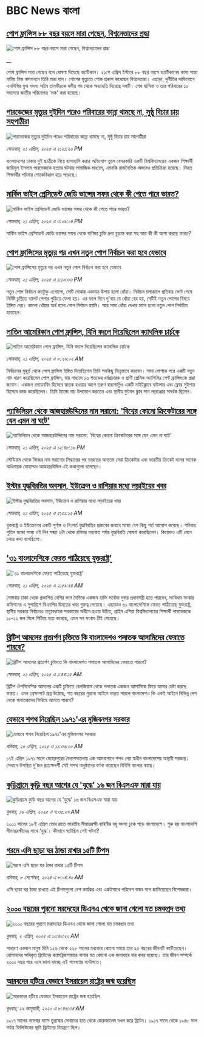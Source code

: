 # BBC News বাংলা## [পোপ ফ্রান্সিস ৮৮ বছর বয়সে মারা গেছেন, বিশ্বনেতাদের শ্রদ্ধা](https://www.bbc.co.uk/bengali/live/cdrged8g0ngt?at_campaign=githubrss)![পোপ ফ্রান্সিস ৮৮ বছর বয়সে মারা গেছেন, বিশ্বনেতাদের শ্রদ্ধা](https://ichef.bbci.co.uk/ace/standard/240/cpsprodpb/24f4/live/942b2d10-1eca-11f0-80b3-83959215671c.jpg)__পোপ ফ্রান্সিস মারা গেছেন বলে ঘোষণা দিয়েছে ভ্যাটিকান। ২১শে এপ্রিল ইস্টারে ৮৮ বছর বয়সে ভ্যাটিকানের কাসা সান্তা মার্টায় নিজ বাসভবনে তিনি মারা যান। পোপের মৃত্যুতে শোক প্রকাশ করেছেন বিশ্বনেতারা।  এছাড়া, দুর্নীতির অভিযোগে এনসিপির যুগ্ম সদস্য সচিব তানভীরকে দলীয় পদ থেকে অব্যাহতি দিয়েছে দলটি। শেখ হাসিনা ও তার পরিবারের ১০ সদস্যের জাতীয় পরিচয়পত্র 'লক' করা হয়েছে।## [পারভেজের মৃত্যুর দুইদিন পরেও পরিবারের কান্না থামছে না, সুষ্ঠু বিচার চায় সহপাঠীরা](https://www.bbc.com/bengali/articles/c2lzgjlwenlo?at_campaign=githubrss)![পারভেজের মৃত্যুর দুইদিন পরেও পরিবারের কান্না থামছে না, সুষ্ঠু বিচার চায় সহপাঠীরা](https://ichef.bbci.co.uk/ace/standard/240/cpsprodpb/180f/live/07a97780-1ea1-11f0-8fcd-7d7cf7ac0df4.jpg)_সোমবার, ২১ এপ্রিল, ২০২৫ এ ২:২১:২০ PM_বাংলাদেশের ঢাকায় দুই ছাত্রীকে নিয়ে হাসাহাসি করার অভিযোগ তুলে বেসরকারি একটি বিশ্ববিদ্যালয়ের একজন শিক্ষার্থী জাহিদুল ইসলাম পারভেজকে হত্যার ঘটনায় সামাজিক মাধ্যমে, এমনকি রাজনৈতিক অঙ্গনেও প্রতিক্রিয়া হয়েছে। নিহত শিক্ষার্থীর পরিবার শোকেবিহ্বল হয়ে পড়েছে।## [মার্কিন ভাইস প্রেসিডেন্ট জেডি ভান্সের সফর থেকে কী পেতে পারে ভারত?](https://www.bbc.com/bengali/articles/czx41n2x0n4o?at_campaign=githubrss)![মার্কিন ভাইস প্রেসিডেন্ট জেডি ভান্সের সফর থেকে কী পেতে পারে ভারত?](https://ichef.bbci.co.uk/ace/standard/240/cpsprodpb/32ab/live/bf6cf3e0-1e9e-11f0-80b3-83959215671c.jpg)_সোমবার, ২১ এপ্রিল, ২০২৫ এ ৩:০৯:০৪ PM_মার্কিন ভাইস প্রেসিডেন্ট জেডি ভান্সের সফর থেকে বাণিজ্য চুক্তি দ্রুত চূড়ান্ত করা সহ আর কী কী আশা করছে ভারত?## [পোপ ফ্রান্সিসের মৃত্যুর পর এখন নতুন পোপ নির্বাচন করা হবে যেভাবে](https://www.bbc.com/bengali/articles/c5y52554gjxo?at_campaign=githubrss)![পোপ ফ্রান্সিসের মৃত্যুর পর এখন নতুন পোপ নির্বাচন করা হবে যেভাবে](https://ichef.bbci.co.uk/ace/standard/240/cpsprodpb/1fd3/live/0594fd20-1ea6-11f0-b1b3-7358f8d35a35.jpg)_সোমবার, ২১ এপ্রিল, ২০২৫ এ ১:১০:৩৩ PM_নতুন পোপ নির্বাচন কতটুকু এগোলো, সেটি বোঝার একমাত্র উপায় হলো ধোঁয়া। নির্বাচন চলাকালে প্রতিবার ভোট শেষে নির্দিষ্ট চুল্লিতে ব্যালট পেপার পুড়িয়ে ফেলা হয়। এর ফলে দিনে দু'বার যে ধোঁয়া বের হয়, সেটিই নতুন পোপের বিষয়ে ইঙ্গিত দেয়। কালো ধোঁয়ার অর্থ হলো পোপ নির্বাচন হয়নি। আর সাদা ধোঁয়া দেখার মানে হলো নতুন পোপ নির্বাচিত হয়েছেন।## [লাতিন আমেরিকান পোপ ফ্রান্সিস, যিনি বদলে দিয়েছিলেন ক্যাথলিক চার্চকে](https://www.bbc.com/bengali/articles/clyj2e57vr4o?at_campaign=githubrss)![লাতিন আমেরিকান পোপ ফ্রান্সিস, যিনি বদলে দিয়েছিলেন ক্যাথলিক চার্চকে](https://ichef.bbci.co.uk/ace/standard/240/cpsprodpb/5685/live/d1a2ac30-f1ad-11ef-9e61-71ee71f26eb1.jpg)_সোমবার, ২১ এপ্রিল, ২০২৫ এ ৮:২৯:০২ AM_নির্বাচনের মুহূর্ত থেকে পোপ ফ্রান্সিস ইঙ্গিত দিয়েছিলেন তিনি সবকিছু ভিন্নভাবে করবেন। সাদা পোশাক পরে একটি নতুন নাম ধারণ করেছিলেন পোপ ফ্রান্সিস, যার মাধ্যমে ১৩ শতকের ধর্মপ্রচারক ও প্রাণী প্রেমিক অ্যাসিসির সেন্ট ফ্রান্সিসকে শ্রদ্ধা জানান। একজন রসায়নবিদ হিসেবে স্নাতক হওয়ার আগে তরুণ বারগোগ্লিও একটি নাইটক্লাবে বাউন্সার এবং ফ্লোর সুইপার হিসেবে কাজ করেছিলেন। তিনি ট্যাঙ্গো নাচ উপভোগ করতেন এবং স্থানীয় ফুটবল ক্লাব সান লরেঞ্জোর সমর্থক ছিলেন।## [প্যাভিলিয়ন থেকে আজহারউদ্দিনের নাম সরানো: 'বিশ্বের কোনো ক্রিকেটারের সঙ্গে যেন এমন না ঘটে'](https://www.bbc.com/bengali/articles/cqx4y08nv2po?at_campaign=githubrss)![প্যাভিলিয়ন থেকে আজহারউদ্দিনের নাম সরানো: 'বিশ্বের কোনো ক্রিকেটারের সঙ্গে যেন এমন না ঘটে'](https://ichef.bbci.co.uk/ace/standard/240/cpsprodpb/4c49/live/b0e7ea60-1e93-11f0-b265-abe347419ae3.jpg)_সোমবার, ২১ এপ্রিল, ২০২৫ এ ১২:৪৮:১৬ PM_স্টেডিয়াম থেকে নিজের নাম সরানোর সিদ্ধান্তের পর ভারতের অন্যতম সেরা ক্রিকেটার এবং ভারতীয় ক্রিকেট দলের সাবেক অধিনায়ক মোহাম্মদ আজহারউদ্দিন এই কথাগুলো বলেছেন।## [ইস্টার যুদ্ধবিরতির অবসান, ইউক্রেন ও রাশিয়ার মধ্যে লড়াইয়ের খবর](https://www.bbc.com/bengali/articles/cgenzyzwrn8o?at_campaign=githubrss)![ইস্টার যুদ্ধবিরতির অবসান, ইউক্রেন ও রাশিয়ার মধ্যে লড়াইয়ের খবর](https://ichef.bbci.co.uk/ace/standard/240/cpsprodpb/27ce/live/35241950-1e5f-11f0-80b3-83959215671c.jpg)_সোমবার, ২১ এপ্রিল, ২০২৫ এ ৫:৩১:১৫ AM_যুক্তরাষ্ট্র ও ইউক্রেনের একটি পূর্ণাঙ্গ ও নি:শর্ত যুদ্ধবিরতির প্রস্তাবের জবাবে মস্কো বেশ কিছু শর্ত আরোপ করেছে। শনিবার পুতিন মস্কো সময় ওই দিন সন্ধ্যা ৬টা থেকে রবিবার মধ্যরাত পর্যন্ত যুদ্ধবিরতি ঘোষণা করেছিলেন। কিয়েভও এটি মেনে চলার কথা বলেছিলো।## ['৩১ বাংলাদেশিকে ফেরত পাঠিয়েছে যুক্তরাষ্ট্র'](https://www.bbc.com/bengali/articles/cvgp5r9nwkeo?at_campaign=githubrss)!['৩১ বাংলাদেশিকে ফেরত পাঠিয়েছে যুক্তরাষ্ট্র'](https://ichef.bbci.co.uk/ace/standard/240/cpsprodpb/d849/live/8393af00-1e56-11f0-bb64-6917e3c17e58.jpg)_সোমবার, ২১ এপ্রিল, ২০২৫ এ ২:৫৯:৪৪ AM_সোমবার ঢাকা থেকে প্রকাশিত বেশির ভাগ দৈনিকে একজন ব্যক্তি সর্বোচ্চ দুবার প্রধানমন্ত্রী হতে পারবেন, সংবিধান সংস্কার কমিশনের এ সুপারিশে বিএনপির দ্বিমতের  খবর গুরুত্ব পেয়েছে। এছাড়াও ৩১ বাংলাদেশিকে ফেরত পাঠিয়েছে যুক্তরাষ্ট্র, স্থানীয় সরকার নির্বাচনও তত্ত্বাবধায়ক সরকারের অধীনে হওয়া উচিত, প্রাইম এশিয়া বিশ্ববিদ্যালয়ের শিক্ষার্থী পারভেজকে ১০-১২ জন মিলে পিটিয়ে হত্য করেছে, এমন সব সংবাদ ঠাঁই পেয়েছে।## [ব্রিটিশ আমলের প্রত্যর্পণ চুক্তিতে কি বাংলাদেশও পলাতক আসামিদের ফেরাতে পারবে?](https://www.bbc.com/bengali/articles/cr78llj24n4o?at_campaign=githubrss)![ব্রিটিশ আমলের প্রত্যর্পণ চুক্তিতে কি বাংলাদেশও পলাতক আসামিদের ফেরাতে পারবে?](https://ichef.bbci.co.uk/ace/standard/240/cpsprodpb/6d62/live/4f434700-1de9-11f0-b1b3-7358f8d35a35.jpg)_সোমবার, ২১ এপ্রিল, ২০২৫ এ ১:৪৪:১৫ AM_ব্রিটিশ ঔপনিবেশিক আমলের একটি চুক্তিতে বেলজিয়াম থেকে পলাতক একজন আসামিকে ফিরে আনার চেষ্টা করছে ভারত। এমন প্রেক্ষাপটে প্রশ্ন উঠেছে, শত বছরের পুরনো আইনে ভারত পারলে বাংলাদেশও কি একই আইনে বিভিন্ন দেশ থেকে পলাতকদের ফিরিয়ে আনতে পারবে?## [যেভাবে শপথ নিয়েছিল ১৯৭১'এর মুজিবনগর সরকার](https://www.bbc.com/bengali/articles/cj9ey4g41rvo?at_campaign=githubrss)![যেভাবে শপথ নিয়েছিল ১৯৭১'এর মুজিবনগর সরকার](https://ichef.bbci.co.uk/ace/standard/240/cpsprodpb/f43b/live/97da9a00-1dd9-11f0-80b3-83959215671c.jpg)_রবিবার, ২০ এপ্রিল, ২০২৫ এ ১১:৩৬:০০ AM_১৭ই এপ্রিল ১৯৭১ সালে মেহেরপুরের বৈদ্যনাথতলায় এক আমবাগানে শপথ নেয় স্বাধীন বাংলাদেশের অস্থায়ী সরকার। সেখানে উপস্থিত দু'জন প্রত্যক্ষদর্শী সেই শপথ অনুষ্ঠানের বর্ণনা করেছেন বিবিসি বাংলার কাছে।## [কুড়িগ্রামে কুড়ি বছর আগের যে 'যুদ্ধে' ১৬ জন বিএসএফ মারা যায়](https://www.bbc.com/bengali/articles/c4g7z0wjz00o?at_campaign=githubrss)![কুড়িগ্রামে কুড়ি বছর আগের যে 'যুদ্ধে' ১৬ জন বিএসএফ মারা যায়](https://ichef.bbci.co.uk/ace/standard/240/cpsprodpb/ea92/live/7b1901c0-1a8e-11f0-8a1e-3ff815141b98.jpg)_বুধবার, ১৬ এপ্রিল, ২০২৫ এ ৭:৩৫:০৭ AM_২০০১ সালের ১৮ই এপ্রিল ভোর রাতে ভারতীয় সীমান্তরক্ষী বাহিনীর বহু সদস্য ঢুকে পড়ে বাংলাদেশে। শুরু হয় বাংলাদেশি সীমান্তরক্ষীদের সাথে 'যুদ্ধ'। কীভাবে ঘটেছিল সেই ঘটনা?## [গরমে এসি ছাড়া ঘর ঠান্ডা রাখার ১৫টি টিপস](https://www.bbc.com/bengali/articles/c4n1n0n0re8o?at_campaign=githubrss)![গরমে এসি ছাড়া ঘর ঠান্ডা রাখার ১৫টি টিপস](https://ichef.bbci.co.uk/ace/standard/240/cpsprodpb/20df/live/4ff9c200-1359-11ef-99fd-a7e7c6acfe47.jpg)_রবিবার, ৮ সেপ্টেম্বর, ২০২৪ এ ৮:০৪:৪০ AM_এসি ছাড়া ঘর ঠান্ডা রাখতে এই টিপসগুলো বেশ কার্যকর এবং একইসাথে পরিবেশ বান্ধব বলে জানিয়েছেন বিশেষজ্ঞরা।## [২০০০ বছরের পুরনো মরদেহের ডিএনএ থেকে জানা গেলো যত চমকপ্রদ তথ্য](https://www.bbc.com/bengali/articles/cerlx12d9j1o?at_campaign=githubrss)![২০০০ বছরের পুরনো মরদেহের ডিএনএ থেকে জানা গেলো যত চমকপ্রদ তথ্য](https://ichef.bbci.co.uk/ace/standard/240/cpsprodpb/83e0/live/0f3687e0-a094-11ee-b9a7-c91b9dfa91e5.jpg)_বুধবার, ২ এপ্রিল, ২০২৫ এ ১০:৪০:২০ AM_সাধারণ একজন মানুষ যিনি ১২৬ থেকে ২২৮ সালের মধ্যকার কোনো সময়ে তার ২৫ বছরের জীবনটি কাটিয়েছেন। রোমানদের অধিকৃত ব্রিটেনের ক্যামব্রিজশায়ারে নালার মত কোনো এক জলাধারে যার কবর হয়েছে। তার জীবন সম্পর্কে ২০০০ বছর পরে এসে জানা যাচ্ছে এই গবেষণার বদৌলতে।## [আরবদের হটিয়ে যেভাবে ইসরায়েল রাষ্ট্রের জন্ম হয়েছিল](https://www.bbc.com/bengali/news-40351128?at_campaign=githubrss)![আরবদের হটিয়ে যেভাবে ইসরায়েল রাষ্ট্রের জন্ম হয়েছিল](https://ichef.bbci.co.uk/ace/standard/240/cpsprodpb/E823/production/_96572495_615c50f6-ef2a-4927-81d7-abe707054460.jpg)_বুধবার, ২৯ জানুয়ারী, ২০২০ এ ৮:৪৬:৩৪ AM_১৯১৭ সালের নভেম্বর মাসে তুরস্কের সেনাদের হাত থেকে জেরুজালেম দখল করে ব্রিটেন। ১৯১৭ সালে থেকে ১৯৪৮ সাল পর্যন্ত ফিলিস্তিনের ভূমি ব্রিটেনের নিয়ন্ত্রণে ছিল।